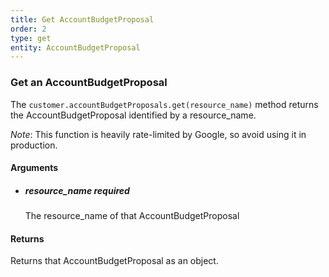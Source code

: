 ```yaml
---
title: Get AccountBudgetProposal 
order: 2
type: get
entity: AccountBudgetProposal 
---
```


### Get an AccountBudgetProposal 

The `customer.accountBudgetProposals.get(resource_name)` method returns the AccountBudgetProposal identified by a resource_name. 

_Note_: This function is heavily rate-limited by Google, so avoid using it in production.


#### Arguments

- 	##### resource_name _required_
	The resource_name of that AccountBudgetProposal


#### Returns

Returns that AccountBudgetProposal as an object.

